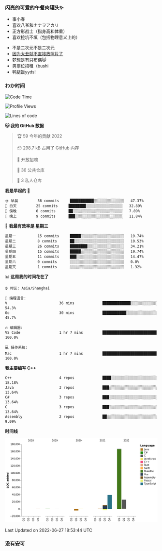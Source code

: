 ### 闪亮的可爱的午餐肉罐头✨
- 事小春
- 喜欢八爷和ナナヲアカリ
- 正方形战士（指身高和体重）
- 喜欢挖坑不填（包括物理意义上的）
<!-- - 找新工作ing，可接受北京上海杭州，目前在杭州 -->
- 不是二次元不是二次元
- [因为太丑就不直接放照片了](https://www.youtube.com/watch?v=dQw4w9WgXcQ)
- 梦想是有只布偶🐱
- 男票位招租（bushi
- 鸭腿饭yyds!
### わか时间
<!--START_SECTION:waka-->
![Code Time](http://img.shields.io/badge/Code%20Time-40%20hrs%2044%20mins-blue)

![Profile Views](http://img.shields.io/badge/%E4%B8%AA%E4%BA%BA%E5%B0%81%E9%9D%A2%E8%A7%82%E7%9C%8B%E6%AC%A1%E6%95%B0-0-blue)

![Lines of code](https://img.shields.io/badge/%E4%BB%8E%E3%80%8C%E4%BD%A0%E5%A5%BD%E4%B8%96%E7%95%8C%E3%80%8D%E6%88%91%E5%B7%B2%E7%BB%8F%E5%86%99%E4%BA%86-237%20Thousand%20%E8%A1%8C%E4%BB%A3%E7%A0%81-blue)

**🐱 我的 GitHub 数据** 

> 🏆 59 今年的贡献 2022
 > 
> 📦 298.7 kB 占用了 GitHub 内存 
 > 
> 💼 开放招聘
 > 
> 📜 36 公共仓库 
 > 
> 🔑 3 私人仓库  
 > 
**我是早起的 🐤** 

```text
🌞 早晨         36 commits     ███████████░░░░░░░░░░░░░░   47.37% 
🌆 白天         25 commits     ████████░░░░░░░░░░░░░░░░░   32.89% 
🌃 傍晚         6 commits      ██░░░░░░░░░░░░░░░░░░░░░░░   7.89% 
🌙 晚上         9 commits      ███░░░░░░░░░░░░░░░░░░░░░░   11.84%

```
📅 **我最有效率是 星期三** 

```text
星期一          15 commits     █████░░░░░░░░░░░░░░░░░░░░   19.74% 
星期二          8 commits      ██░░░░░░░░░░░░░░░░░░░░░░░   10.53% 
星期三          26 commits     ████████░░░░░░░░░░░░░░░░░   34.21% 
星期四          15 commits     █████░░░░░░░░░░░░░░░░░░░░   19.74% 
星期五          11 commits     ███░░░░░░░░░░░░░░░░░░░░░░   14.47% 
星期六          0 commits      ░░░░░░░░░░░░░░░░░░░░░░░░░   0.0% 
星期天          1 commits      ░░░░░░░░░░░░░░░░░░░░░░░░░   1.32%

```


📊 **这周我的时间花在了** 

```text
⌚︎ 时区: Asia/Shanghai

💬 编程语言: 
V                        36 mins             █████████████░░░░░░░░░░░░   54.3% 
Go                       30 mins             ███████████░░░░░░░░░░░░░░   45.7%

🔥 编辑器: 
VS Code                  1 hr 7 mins         █████████████████████████   100.0%

💻 操作系统: 
Mac                      1 hr 7 mins         █████████████████████████   100.0%

```

**我主要编写 C++** 

```text
C++                      4 repos             ████░░░░░░░░░░░░░░░░░░░░░   18.18% 
Java                     3 repos             ███░░░░░░░░░░░░░░░░░░░░░░   13.64% 
C#                       3 repos             ███░░░░░░░░░░░░░░░░░░░░░░   13.64% 
C                        3 repos             ███░░░░░░░░░░░░░░░░░░░░░░   13.64% 
Assembly                 2 repos             ██░░░░░░░░░░░░░░░░░░░░░░░   9.09%

```


**时间线**

![Chart not found](https://raw.githubusercontent.com/QianNangong/QianNangong/main/charts/bar_graph.png) 


 Last Updated on 2022-06-27 18:53:44 UTC
<!--END_SECTION:waka-->
### 没有安可
